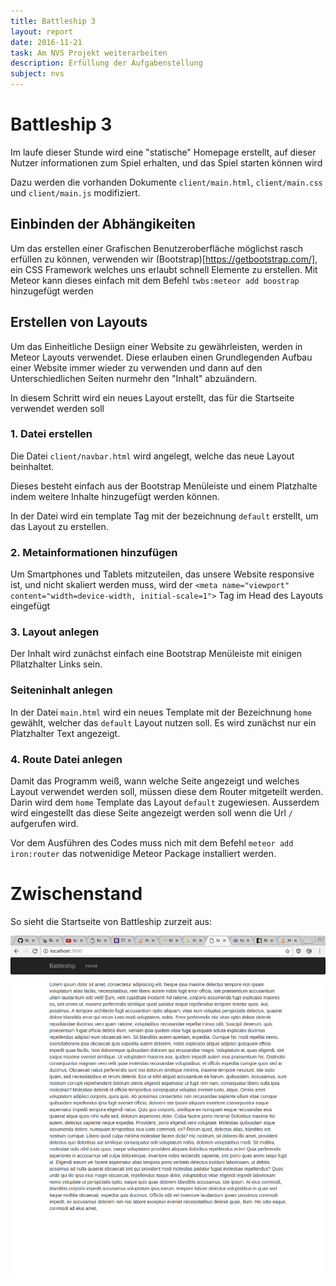 ```yaml
---
title: Battleship 3
layout: report
date: 2016-11-21
task: Am NVS Projekt weiterarbeiten
description: Erfüllung der Aufgabenstellung
subject: nvs
---
```

# Battleship 3
Im laufe dieser Stunde wird eine "statische" Homepage erstellt, auf dieser Nutzer informationen zum Spiel erhalten, und das Spiel starten können wird

Dazu werden die vorhanden Dokumente `client/main.html`, `client/main.css` und `client/main.js` modifiziert.

## Einbinden der Abhängikeiten

Um das erstellen einer Grafischen Benutzeroberfläche möglichst rasch erfüllen zu können, verwenden wir (Bootstrap)[https://getbootstrap.com/], ein CSS Framework welches uns erlaubt schnell Elemente zu erstellen. Mit Meteor kann dieses einfach mit dem Befehl `twbs:meteor add boostrap` hinzugefügt werden

## Erstellen von Layouts

Um das Einheitliche Desiign einer Website zu gewährleisten, werden in Meteor Layouts verwendet. Diese erlauben einen Grundlegenden Aufbau einer Website immer wieder zu verwenden und dann auf den Unterschiedlichen Seiten nurmehr den "Inhalt" abzuändern.

In diesem Schritt wird ein neues Layout erstellt, das für die Startseite verwendet werden soll

### 1. Datei erstellen
Die Datei `client/navbar.html` wird angelegt, welche das neue Layout beinhaltet.

Dieses besteht einfach aus der Bootstrap Menüleiste und einem Platzhalte indem weitere Inhalte hinzugefügt werden können.

In der Datei wird ein template Tag mit der bezeichnung `default` erstellt, um das Layout zu erstellen.
### 2. Metainformationen hinzufügen

Um Smartphones und Tablets mitzuteilen, das unsere Website responsive ist, und nicht skaliert werden muss, wird der `<meta name="viewport" content="width=device-width, initial-scale=1">` Tag im Head des Layouts eingefügt

### 3. Layout anlegen

Der Inhalt wird zunächst einfach eine Bootstrap Menüleiste mit einigen Pllatzhalter Links sein.

### Seiteninhalt anlegen

In der Datei `main.html` wird ein neues Template mit der Bezeichnung `home` gewählt, welcher das `default` Layout nutzen soll. Es wird zunächst nur ein Platzhalter Text angezeigt.

### 4. Route Datei anlegen

Damit das Programm weiß, wann welche Seite angezeigt und welches Layout verwendet werden soll, müssen diese dem Router mitgeteilt werden. Darin wird dem `home` Template das Layout `default` zugewiesen. Ausserdem wird eingestellt das diese Seite angezeigt werden soll wenn die Url `/` aufgerufen wird.

Vor dem Ausführen des Codes muss nich mit dem Befehl `meteor add iron:router` das notwenidige Meteor Package installiert werden.

# Zwischenstand

So sieht die Startseite von Battleship zurzeit aus:

![](20161128_956x1040.png)
